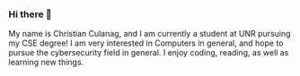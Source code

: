 ### Hi there 👋

My name is Christian Culanag, and I am currently a student at UNR pursuing my CSE degree! I am very interested in Computers in general, and hope to pursue the cybersecurity field in general. I enjoy coding, reading, as well as learning new things. 

<!--
**CulanagChristian1104/CulanagChristian1104** is a ✨ _special_ ✨ repository because its `README.md` (this file) appears on your GitHub profile.

Here are some ideas to get you started:

- 🔭 I’m currently working on ...
- 🌱 I’m currently learning ...
- 👯 I’m looking to collaborate on ...
- 🤔 I’m looking for help with ...
- 💬 Ask me about ...
- 📫 How to reach me: ...
- 😄 Pronouns: ...
- ⚡ Fun fact: ...
-->
